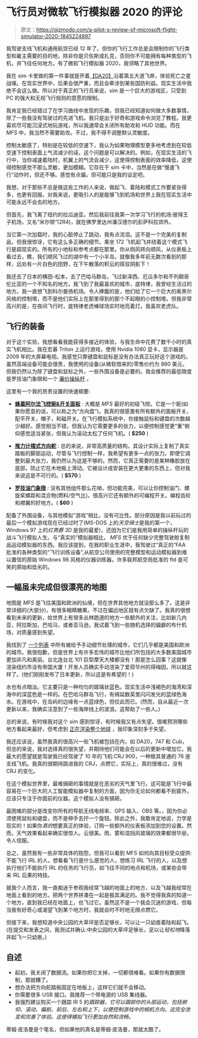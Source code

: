 # 飞行员对微软飞行模拟器 2020 的评论

> 原文：<https://gizmodo.com/a-pilot-s-review-of-microsoft-flight-simulator-2020-1845224897>

我驾驶支线飞机和通用航空已经 12 年了。但你的飞行工作总是会限制你的飞行类型和雇主需要的目的地，除非你是贝佐斯或扎克，否则你不可能拥有每种类型的飞机，并飞往任何地方。有了微软飞行模拟器 2020，我领略了其他世界。



我在 sim 卡里做的第一件事就是开着[【DA20】](https://www.diamondaircraft.com/en/flight-school-solution/aircraft/da20/overview)沿着第五大道飞奔，体验死亡之星战壕。在现实世界中，后果会很严重，而且会牵涉到某些国防利益。现实生活中我绝不会这么做。所以对于真正的飞行员来说，sim 是一个巨大的游戏区，只受到 PC 的强大和无视飞行规则的意愿的限制。

我肯定我已经错过了在学习曲线中发现的乐趣，但我已经知道如何做大多数事情，除了一些我没有驾驶过的先进飞机。我只是出于好奇和游戏命令浏览了教程。我更喜欢尽可能沉浸式地玩游戏，所以我通常会关闭所有助攻和 HUD 功能。而在 *MFS* 中，我当然不需要助攻。不过，我不得不调整默认灵敏度。

控制太敏感了，特别是在较低的空速下，我认为如果物理模型更多地考虑到在较低空速下控制表面上气流减少的话，这个问题是可以解决的。例如，在现实生活的飞行中，当你减速着陆时，机翼上的气流会减少，这使得控制表面的效率降低，这使得控制感觉不那么灵敏，更加模糊。它存在于 sim 卡中，当然是在做“慢速飞行”动作时，但还不够。感觉有点偏，但可能只是我的设定吧。

我想，对于那些不总是做这些工作的人来说，做起飞、着陆和模式工作要紧张得多，也更有回报。对我来说，更吸引人的是能够飞到机场和世界上我在现实生活中可能永远不会去的地方。

但首先，我飞离了纽约的拉瓜迪亚。然后我前往我第一次学习飞行的机场:彼得王子机场，又名“米尔顿”(2R4)，就在佛罗里达州潘汉德尔的彭萨科拉郊外。

当它第一次加载时，我的心脏停止了跳动，我有点流泪。这不是一个完美的复制品，但我很惊讶，它有这么多正确的细节。乘坐 172 飞机起飞并绕着这个模式飞行是超现实的。所有的小地标和参考点都在那里。你从侧风转向顺风，从仪表板上看过去，瞧，我们顺风飞过的湖中有一个小半岛，就像我多年前无数次看到的那样，远处有一片白色的田野，在下午散落的积云的斑驳阴影下！

我还去了日本的横田-松本，去了巴哈马群岛，飞过新泽西、厄瓜多尔和不列颠哥伦比亚的一个不知名的地方。我飞到了我最喜欢的城市，底特律，我曾经生活过的地方。我一直想飞到科尔曼扬机场。令人捧腹的是，他们给了它一个巨大的奥黑尔风格的控制塔，而不是他们实际上在那里得到的那个不起眼的小控制塔。但我非常高兴的是，在夜间飞行时，底特律老虎棒球场实时地亮着灯。我喜欢老虎队。

## 飞行的装备

对于这个实验，我想看看我能获得多接近的体验，与我生命中花费了数千小时的真实飞机相比。我在宏碁 Triton 上运行游戏，使用 Nvidia 1080 显卡，显示器是 2009 年的大屏幕电视。我感觉只靠键盘和鼠标是没有办法真正玩好这个游戏的。虽然高端设备可能会很贵，我使用的设备(从微软借来的)零售价约为 880 美元，但我仍然认为除了键盘和鼠标之外，一些外围设备是必要的。我会推荐的最低限度是罗技油门象限和一个 [廉价操纵杆](https://www.ign.com/articles/best-pc-joystick) 。

这里有一个我的昂贵设置的快速纲要:

*   [**蜂巢阿尔法飞控轭&开关面板**](https://flyhoneycomb.com/products/alpha-flight-controls) *:* 大概是 *MFS* 最好的初级飞控。它是一个轭(如果你愿意的话，可以称之为“方向盘”)。我真的很感激有所有额外的面板开关，配平开关，帽子，和磁开关。在飞行模拟系统中，你接触鼠标和键盘的次数越少越好。感觉相当不错，但我认为它需要更多的张力，以便控制感觉更“重”俯仰感觉适当紧张，但我认为滚动太松了任何飞机。( **$250** )

*   [**推力计摆式方向舵**](http://www.thrustmaster.com/en_US/products/tpr-thrustmaster-pendular-rudder) *:* 总的来说，非常高质量的结构，其设计实际上复制了真实踏板的脚部运动，尽管与飞行控制一样，我希望有更多一点的张力。即使它调整到最大张力，我仍然认为这是不够的。然而，它真正需要的是某种橡胶放在底部，防止它在木地板上滑动。它被设计成安装在更大更重的东西上，但对我来说这是不可行的。( **$570** )

*   [**罗技油门象限**](https://www.logitechg.com/en-us/products/flight/flight-simulator-throttle-quadrant.html) *:* 没有其他组件那么花哨，但功能完美，可以让你控制油门、螺旋桨螺距和混合物(燃料/空气比)。很高兴它还有额外的可编程开关。编程齿轮和襟翼的好地方。( **$60** )

配备了外围设备，与其他模拟“游戏”相比，没有可比性。部分原因是我以前玩过的最后一个模拟游戏现在已经过时了(MS-DOS 上的*天空骑士*是我的第一个，Windows 97 上的*红男爵 3D* 是我的最爱)，还因为它们是我用简单的操纵杆玩的战斗飞行模拟人生。与“真实的”模拟器相比， *MFS* 优于任何缺少完整驾驶舱复制品运动模拟器的东西。我应该提到，在我的职业生涯中，我驾驶过“真正的”FAA 批准的各种类型的“飞行训练设备”,从航空公司使用的完整模型和运动模拟器到难以置信的原始 Windows 98 风格的仪器训练器。许多联邦航空局批准的 ftd 是可笑的原始和低劣的。

## 一幅虽未完成但很漂亮的地图

地图是 *MFS* 是飞往美国和欧洲的仙境，但在世界其他地方就没那么多了。这是非常详细的(大部分)，有很多眼睛糖果。不过在偏远地区就有点欠缺了。我真的很想看到未来的更新，给世界上有很多丛林跑道的地方一些额外的关注，比如新几内亚，阿拉斯加，巴哈马，或者亚马逊。我试着飞到一些随机选择的偏僻的布什机场，对质量感到失望。

我找到了 [一个列表](https://www.fanbyte.com/guides/a-complete-list-of-all-photorealistic-cities-in-microsoft-flight-simulator-2020) 中所有被给予手动细节处理的城市，它们几乎都是美国和欧洲的城市。我很抱歉，但是世界上有许多宏伟的城市比他们所包括的大多数美国城市更加非凡和美丽。台北连台北 101 巨型摩天大楼都没有！那是怎么回事？这就像渲染纽约市没有帝国大厦！开发人员确实手动渲染了爱荷华州的得梅因，所以就这样了。(他们刚刚发布了日本更新，所以这是有希望的！)

水也有点暗淡。它主要只是一种均匀的玻璃状蓝色。现实生活中浅褐色的海湾和深海中的深蓝色是一样的。在巴哈马群岛飞行，有绵延数英里闪闪发光的蓝绿色海水。在游戏中，在岛屿的边缘有一点蓝绿色，但仅此而已。(然而，自从最近一次更新以来，我确实注意到了一些海岸线上的波浪。这帮助了一些人。)

总的来说，有时候我对这个 sim 感到惊讶，有时候我又有点失望。很难预测哪些地方看起来最好，但考虑到 [正在渲染整个地球](https://www.engadget.com/microsoft-flight-simulator-azure-ai-machine-learning-193545436.html) ，我印象深刻多于失望。

我还应该说，虽然我真的很高兴一些飞机被包括在内，如 DA20，747 和 Cub，但总的来说，我对选择真的很失望，并期待他们可能会在以后的更新中增加它。我最大的愿望就是驾驶我已经驾驶了 10 年的飞机:CRJ 900，一种极其普通的 76 座支线飞机。我真的很期待跳进我的 CRJ，点燃它，实际上，真的很难过，没有 CRJ 的变化。

在这个模拟世界里，最难搞砸的事情就是在恶劣的天气里飞行。这可能是飞行中最容易在一个巨大的人工智能模拟器中复制的方面，因为你无论如何都看不到窗外，应该只专注于你面前的仪器。这个模拟人没有搞砸。

最困难的部分是改变你所有的导航无线电频率、GPS 输入、OBS 等。，因为你必须使用鼠标和键盘，而不是伸手去拧一个旋钮。除此之外，我敢肯定地说，力学是现实的！如果你*真的*想要真正的体验，订购一些额外的仪表板添加到您的设置。然而，天气效果看起来确实很惊人。云很美。雨、雾和湿挡风玻璃的效果都很华丽，令人信服。

总之，虽然我有一些非常具体的抱怨，但我可以看到 MFS 如何向其目标受众提供:不能飞行 IRL 的人，想看看飞行是什么感觉的人，想练习 IRL 飞行的人，以及想执行他们不能执行 IRL 的任务的飞行员，如飞往不同的地点和机场，或某些会带来 IRL 后果的特技。

就我个人而言，我一直痴迷于参观我经常飞越的地面上的地方，以及飞越我经常在地面上看到的地方。把两个世界拼凑在一起是极其满足的。我不觉得我真的知道一个地方，直到我已经在地面上，也飞过它。虽然这不是一个我会沉迷的游戏，但每当我有好奇心或渴望飞到某个地方时，我就会时不时地无限点燃它。

但接下来，我想知道中央公园的大草坪是否足够长，可以让一只幼兽着陆和起飞。(在提交和发表之间，我测试并确认:中央公园的大草坪足够长，足以让*轻松地*降落并起飞一只幼崽。)

## **自述**

*   起初，我关闭了数据流。如果你把它关掉，一切都很难看。如果你有数据限制，那就糟了。
*   想办法把方向舵踏板固定在地板上，这样它们就不会移动。
*   你需要很多 USB 接口。我推荐一个带电源的 USB 集线器。
*   我强烈建议购买一个跟踪 IR 5 的*跟踪器，它可以跟踪你的头部运动，包括俯仰、滚动、偏航、前后、左右和上下，以便控制游戏中的相机方向。这完全改变和完善了体验。这使得模拟飞行更加自然和流畅。*

蒂姆·皮洛曼是个笔名，但如果他的真名是蒂姆·皮洛曼，那就太酷了。